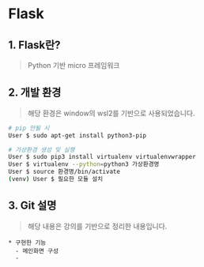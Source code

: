 # Flask

## 1. Flask란?

> Python 기반 micro 프레임워크

## 2. 개발 환경

> 해당 환경은 window의 wsl2를 기반으로 사용되었습니다.

```sh
# pip 안될 시
User $ sudo apt-get install python3-pip

# 가상환경 생성 및 실행
User $ sudo pip3 install virtualenv virtualenvwrapper
User $ virtualenv --python=python3 가상환경명
User $ source 환경명/bin/activate
(venv) User $ 필요한 모듈 설치
```

## 3. Git 설명

> 해당 내용은 강의를 기반으로 정리한 내용입니다.

```
* 구현한 기능
  - 메인화면 구성
  - 
```